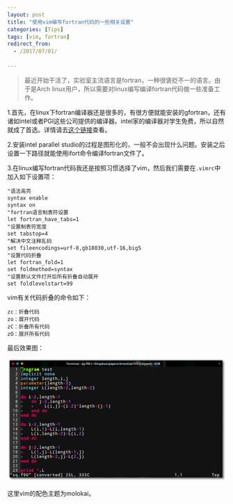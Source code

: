 ```yaml
---
layout: post
title: "使用vim编写fortran代码的一些相关设置"
categories: [Tips]
tags: [vim, fortran]
redirect_from:
  - /2017/07/01/

---
```


> 最近开始干活了，实验室主流语言是fortran，一种很褒贬不一的语言。由于是Arch linux用户，所以需要对linux编写编译fortran代码做一些准备工作。

1.首先，在linux下fortran编译器还是很多的，有很方便就能安装的gfortran，还有诸如intel或者PGI这些公司提供的编译器。intel家的编译器对学生免费，所以自然就成了首选。详情请去[这个链接](https://software.intel.com/en-us/intel-parallel-studio-xe)查看。

2.安装intel parallel studio的过程是图形化的，一般不会出现什么问题。安装之后设置一下路径就能使用ifort命令编译fortran文件了。

3.在linux编写fortran代码我还是按照习惯选择了vim，然后我们需要在`.vimrc`中加入如下设置项：

```shell
"语法高亮
syntax enable
syntax on
"fortran语言制表符设置
let fortran_have_tabs=1
"设置制表符宽度
set tabstop=4
"解决中文注释乱码
set fileencodings=urf-8,gb18030,utf-16,big5
"设置代码折叠
let fortran_fold=1
set foldmethod=syntax
"设置默认文件打开后所有折叠自动展开
set foldlevelstart=99
```
vim有关代码折叠的命令如下：

```shell
zc：折叠代码
zo：展开代码
zC：折叠所有代码
zO：展开所有代码
```

最后效果图：

![效果图](/assets/blog_images/vim_fortran.png)

这里vim的配色主题为molokai。
